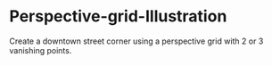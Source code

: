 # Perspective-grid-Illustration
Create a downtown street corner using a perspective grid with 2 or 3 vanishing points.
